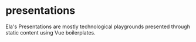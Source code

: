 # presentations
Ela's Presentations are mostly technological playgrounds presented through static content using Vue boilerplates.
